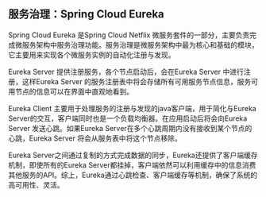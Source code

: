 ## 服务治理：Spring Cloud Eureka

Spring Cloud Eureka 是Spring Cloud Netflix 微服务套件的一部分，主要负责完成微服务架构中服务治理功能。服务治理是微服务架构中最为核心和基础的模块，它主要用来实现各个微服务实例的自动化注册与发现。

Eureka Server 提供注册服务，各个节点启动后，会在Eureka Server 中进行注册，这样Eureka Server 的服务注册表中将会存储所有可用服务节点信息，服务可用节点的信息可以在界面中直观地看到。

Eureka Client 主要用于处理服务的注册与发现的java客户端，用于简化与Eureka Server的交互，客户端同时也是一个负载均衡器。在应用启动后将会向Eureka Server 发送心跳。如果Eureka Server在多个心跳周期内没有接收到某个节点的心跳，Eureka Server 将会从服务表中将这个节点移除。

Eureka Server之间通过复制的方式完成数据的同步，Eureka还提供了客户端缓存机制，即使所有的Eureka Server都挂掉，客户端依然可以利用缓存中的信息消费其他服务的API。综上，Eureka通过心跳检查、客户端缓存等机制，确保了系统的高可用性、灵活。